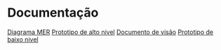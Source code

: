 # Documentação

[Diagrama MER](https://drive.google.com/file/d/1eskNxZfRawQH2YA7hwKc_s9gxvfxqxqF/view?usp=sharing)
[Prototipo de alto nivel](https://www.figma.com/file/MvTVCb0g1snIogY41BFBCw/SaudeBi?node-id=0%3A1&t=utJS7iP0MsiSOqNv-1)
[Documento de visão](https://docs.google.com/document/d/1uKTsRLwGYlcTuWJU2BctnEX2OW01LvHh5DYDMucW6zI/edit?usp=sharing)
[Prototipo de baixo nivel](https://jamboard.google.com/d/1KB5rDhOvQkxHFay5gsg4VdDfVcDcn2avaJ3zpvIpoww/edit?usp=sharing)
